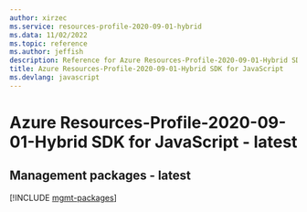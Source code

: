 ```yaml
---
author: xirzec
ms.service: resources-profile-2020-09-01-hybrid
ms.data: 11/02/2022
ms.topic: reference
ms.author: jeffish
description: Reference for Azure Resources-Profile-2020-09-01-Hybrid SDK for JavaScript
title: Azure Resources-Profile-2020-09-01-Hybrid SDK for JavaScript
ms.devlang: javascript
---
```

# Azure Resources-Profile-2020-09-01-Hybrid SDK for JavaScript - latest

## Management packages - latest
[!INCLUDE [mgmt-packages](resources-profile-2020-09-01-hybrid-mgmt-index.md)]